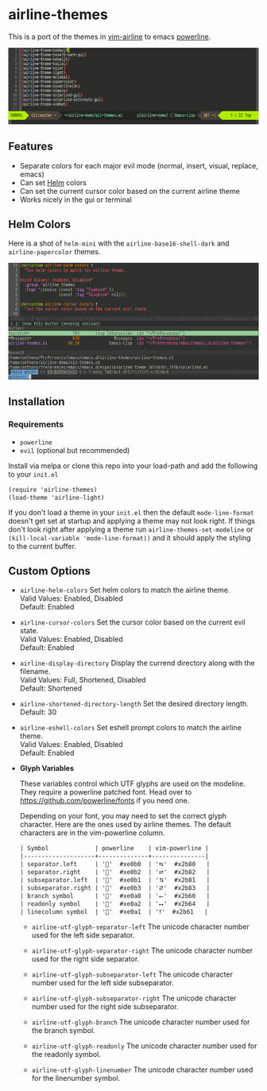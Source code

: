 # airline-themes

This is a port of the themes in [vim-airline](https://github.com/bling/vim-airline) to emacs [powerline](https://github.com/milkypostman/powerline).

[![airline-demo.gif](https://raw.githubusercontent.com/AnthonyDiGirolamo/airline-themes/master/screenshots/airline-demo.gif)](https://raw.githubusercontent.com/AnthonyDiGirolamo/airline-themes/master/screenshots/airline-demo.gif)

## Features

- Separate colors for each major evil mode (normal, insert, visual, replace, emacs)
- Can set [Helm](https://github.com/emacs-helm/helm) colors
- Can set the current cursor color based on the current airline theme
- Works nicely in the gui or terminal

## Helm Colors

Here is a shot of `helm-mini` with the `airline-base16-shell-dark` and
`airline-papercolor` themes.

[![airline-helm-demo.gif](https://raw.githubusercontent.com/AnthonyDiGirolamo/airline-themes/master/screenshots/airline-helm-demo.gif)](https://raw.githubusercontent.com/AnthonyDiGirolamo/airline-themes/master/screenshots/airline-helm-demo.gif)

## Installation

### Requirements

- `powerline`
- `evil` (optional but recommended)

Install via melpa or clone this repo into your load-path and add the following
to your `init.el`

    (require 'airline-themes)
    (load-theme 'airline-light)

If you don't load a theme in your `init.el` then the default `mode-line-format`
doesn't get set at startup and applying a theme may not look right. If things
don't look right after applying a theme run `airline-themes-set-modeline` or
`(kill-local-variable 'mode-line-format))` and it should apply the styling to
the current buffer.

## Custom Options

- `airline-helm-colors` Set helm colors to match the airline theme.<br/>
  Valid Values: Enabled, Disabled<br/>
  Default: Enabled

- `airline-cursor-colors` Set the cursor color based on the current evil state.<br/>
  Valid Values: Enabled, Disabled<br/>
  Default: Enabled

- `airline-display-directory` Display the currend directory along with the filename.<br/>
  Valid Values: Full, Shortened, Disabled<br/>
  Default: Shortened

- `airline-shortened-directory-length` Set the desired directory length.<br/>
  Default: 30

- `airline-eshell-colors` Set eshell prompt colors to match the airline theme.<br/>
  Valid Values: Enabled, Disabled<br/>
  Default: Enabled

- **Glyph Variables**

  These variables control which UTF glyphs are used on the modeline. They
  require a powerline patched font. Head over to https://github.com/powerline/fonts if
  you need one.

  Depending on your font, you may need to set the correct glyph character. Here
  are the ones used by airline themes. The default characters are in the
  vim-powerline column.

      | Symbol             | powerline    | vim-powerline |
      |--------------------+--------------+---------------|
      | separator.left     | ''  #xe0b0  | '⮀'  #x2b80   |
      | separator.right    | ''  #xe0b2  | '⮂'  #x2b82   |
      | subseparator.left  | ''  #xe0b1  | '⮁'  #x2b81   |
      | subseparator.right | ''  #xe0b3  | '⮃'  #x2b83   |
      | branch symbol      | ''  #xe0a0  | '⭠'  #x2b60   |
      | readonly symbol    | ''  #xe0a2  | '⭤'  #x2b64   |
      | linecolumn symbol  | ''  #xe0a1  | '⭡'  #x2b61   |

  - `airline-utf-glyph-separator-left` The unicode character number used for the left side separator.

  - `airline-utf-glyph-separator-right` The unicode character number used for the right side separator.

  - `airline-utf-glyph-subseparator-left` The unicode character number used for the left side subseparator.

  - `airline-utf-glyph-subseparator-right` The unicode character number used for the right side subseparator.

  - `airline-utf-glyph-branch` The unicode character number used for the branch symbol.

  - `airline-utf-glyph-readonly` The unicode character number used for the readonly symbol.

  - `airline-utf-glyph-linenumber` The unicode character number used for the linenumber symbol.
